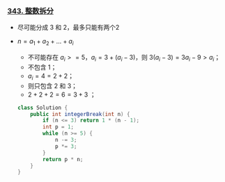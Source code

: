 ### [343. 整数拆分](https://leetcode-cn.com/problems/integer-break/)

* 尽可能分成 3 和 2，最多只能有两个2

* $n=a_1+a_2+...+a_i$

  * 不可能存在 $a_i>=5$，$a_i=3+(a_i-3)$，则 $3(a_i-3)=3a_i-9>a_i$；
  * 不包含 1；
  * $a_i=4=2+2$；
  * 则只包含 2 和 3；
  * $2+2+2=6=3+3$ ；

  ```java
  class Solution {
      public int integerBreak(int n) {
          if (n <= 3) return 1 * (n - 1);
          int p = 1;
          while (n >= 5) {
              n -= 3;
              p *= 3;
          }
          return p * n;
      }
  }
  ```

  
